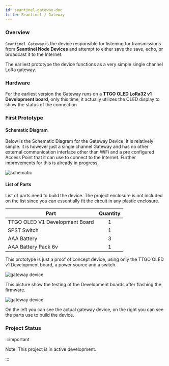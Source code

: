 ```yaml
---
id: seantinel-gateway-doc
title: Seantinel / Gateway
---
```


### Overview

`Seantinel Gateway` is the device responsible for listening for transmissions from **Seantinel Node Devices** and attempt to either save the save, echo, or broadcast it to the Internet.

The earliest prototype the device functions as a very simple single channel LoRa gateway.

### Hardware

For the earliest version the Gateway runs on a **TTGO OLED LoRa32 v1 Development board**, only this time, it actually utilizes the OLED display to show the status of the connection

### First Prototype

#### Schematic Diagram

Below is the Schematic Diagram for the Gateway Device, it is relatively simple. it is however just a single channel Gateway and has no other external communication interface other than WiFi and a pre configured Access Point that it can use to connect to the Internet. Further improvements for this is already in progress.

![schematic](/img/gateway_schematics.png)

#### List of Parts

List of parts need to build the device. The project enclosure is not included on the list since you can essentially fit the circuit in any plastic enclosure.

| Part                           | Quantity |
| ------------------------------ | :------: |
| TTGO OLED V1 Development Board |    1     |
| SPST Switch                    |    1     |
| AAA Battery                    |    3     |
| AAA Battery Pack 6v            |    1     |

This prototype is just a proof of concept device, using only the TTGO OLED v1 Development board, a power source and a switch.

![gateway device](/img/ttgo-flashing.png)

This picture show the testing of the Development boards after flashing the firmware.

![gateway device](/img/gateway-device.png)

On the left you can see the actual gateway device, on the right you can see the parts use to build the device.

### Project Status

:::important

Note: This project is in active development.

:::
